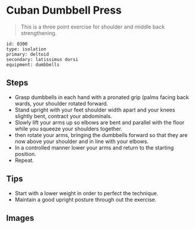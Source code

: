 # Cuban Dumbbell Press

> This is a three point exercise for shoulder and middle back strengthening.

``` 
id: 0300 
type: isolation 
primary: deltoid 
secondary: latissimus dorsi 
equipment: dumbbells 
``` 


## Steps


 - Grasp dumbbells in each hand with a pronated grip (palms facing back wards, your shoulder rotated forward.
 - Stand upright with your feet shoulder width apart and your knees slightly bent, contract your abdominals.
 - Slowly lift your arms up so elbows are bent and parallel with the floor while you squeeze your shoulders together.
 - then rotate your arms, bringing the dumbbells forward so that they are now above your shoulder and in line with your elbows.
 - In a controlled manner lower your arms and return to the starting position.
 - Repeat.

## Tips


 - Start with a lower weight in order to perfect the technique.
 - Maintain a good upright posture through out the exercise.

## Images


